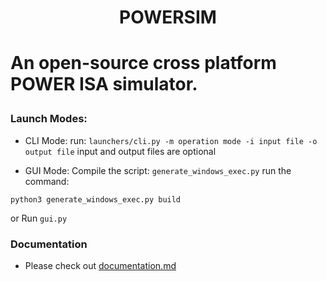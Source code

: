 <h1 align='center'>POWERSIM<h1>

An open-source cross platform POWER ISA simulator.

### Launch Modes:

- CLI Mode:
run:
`launchers/cli.py -m operation mode -i input file -o output file`
input and output files are optional

- GUI Mode:
Compile the script:
`generate_windows_exec.py`
run the command:
```
python3 generate_windows_exec.py build
```
or Run `gui.py`


### Documentation
- Please check out [documentation.md](https://github.com/god-s-perfect-idiot/POWER-sim/blob/master/documentation.md)
